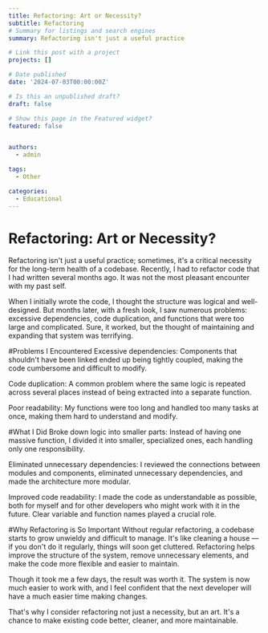 ```yaml
---
title: Refactoring: Art or Necessity?
subtitle: Refactoring
# Summary for listings and search engines
summary: Refactoring isn't just a useful practice

# Link this post with a project
projects: []

# Date published
date: '2024-07-03T00:00:00Z'

# Is this an unpublished draft?
draft: false

# Show this page in the Featured widget?
featured: false


authors:
  - admin

tags:
  - Other

categories:
  - Educational
---
```


# Refactoring: Art or Necessity?
Refactoring isn't just a useful practice; sometimes, it's a critical necessity for the long-term health of a codebase. Recently, I had to refactor code that I had written several months ago. It was not the most pleasant encounter with my past self.

When I initially wrote the code, I thought the structure was logical and well-designed. But months later, with a fresh look, I saw numerous problems: excessive dependencies, code duplication, and functions that were too large and complicated. Sure, it worked, but the thought of maintaining and expanding that system was terrifying.

#Problems I Encountered
Excessive dependencies: Components that shouldn't have been linked ended up being tightly coupled, making the code cumbersome and difficult to modify.

Code duplication: A common problem where the same logic is repeated across several places instead of being extracted into a separate function.

Poor readability: My functions were too long and handled too many tasks at once, making them hard to understand and modify.

#What I Did
Broke down logic into smaller parts: Instead of having one massive function, I divided it into smaller, specialized ones, each handling only one responsibility.

Eliminated unnecessary dependencies: I reviewed the connections between modules and components, eliminated unnecessary dependencies, and made the architecture more modular.

Improved code readability: I made the code as understandable as possible, both for myself and for other developers who might work with it in the future. Clear variable and function names played a crucial role.

#Why Refactoring is So Important
Without regular refactoring, a codebase starts to grow unwieldy and difficult to manage. It's like cleaning a house — if you don't do it regularly, things will soon get cluttered. Refactoring helps improve the structure of the system, remove unnecessary elements, and make the code more flexible and easier to maintain.

Though it took me a few days, the result was worth it. The system is now much easier to work with, and I feel confident that the next developer will have a much easier time making changes.

That's why I consider refactoring not just a necessity, but an art. It's a chance to make existing code better, cleaner, and more maintainable.
